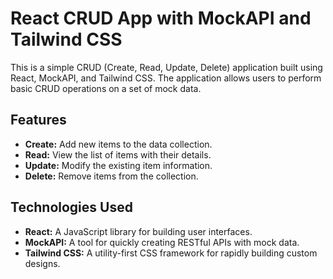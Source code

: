 

# React CRUD App with MockAPI and Tailwind CSS

This is a simple CRUD (Create, Read, Update, Delete) application built using React, MockAPI, and Tailwind CSS. The application allows users to perform basic CRUD operations on a set of mock data.

## Features

- **Create:** Add new items to the data collection.
- **Read:** View the list of items with their details.
- **Update:** Modify the existing item information.
- **Delete:** Remove items from the collection.

## Technologies Used

- **React:** A JavaScript library for building user interfaces.
- **MockAPI:** A tool for quickly creating RESTful APIs with mock data.
- **Tailwind CSS:** A utility-first CSS framework for rapidly building custom designs.